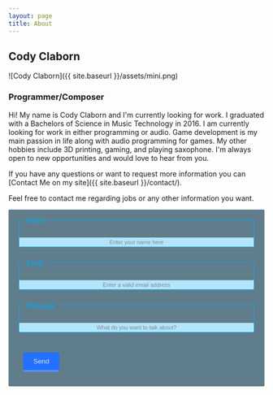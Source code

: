 ```yaml
---
layout: page
title: About
---
```

<h2>Cody Claborn</h2>
![Cody Claborn]({{ site.baseurl }}/assets/mini.png)
<h3>Programmer/Composer</h3>
Hi! My name is Cody Claborn and I'm currently looking for work. I graduated with a Bachelors of Science in Music Technology in 2016. I am currently looking for work in either programming or audio. Game development is my main passion in life along with audio programming for games. My other hobbies include 3D printing, gaming, and playing saxophone. I'm always open to new opportunities and would love to hear from you.

If you have any questions or want to request more information you can [Contact Me on my site]({{ site.baseurl }}/contact/).

<script type="text/javascript">
//auto expand textarea
function adjust_textarea(h) {
	h.style.height = "20px";
	h.style.height = (h.scrollHeight)+"px";
}
</script>

<style>
.form-style-7{
	max-width:500px;
	background:#607D8B;
	border-radius:2px;
	padding:20px;
	font-family: Georgia, "Times New Roman", Times, serif;
}
.form-style-7 h1{
	display: block;
	text-align: center;
	padding: 0;
	margin: 0px 0px 20px 0px;
	color: white;
	font-size:x-large;
}
.form-style-7 ul{
	list-style:none;
	padding:0;
	margin:0;	
}
.form-style-7 li{
	display: block;
	padding: 9px;
	border:1px solid #03A9F4;
	margin-bottom: 30px;
	border-radius: 3px;
}
.form-style-7 li:last-child{
	border:none;
	margin-bottom: 0px;
}
.form-style-7 li > label{
	display: block;
	float: left;
	margin-top: -19px;
	background: #607D8B;
	height: 14px;
	padding: 2px 5px 2px 5px;
	color: #03A9F4;
	font-size: 14px;
	font-family: Arial, Helvetica, sans-serif;
}
.form-style-7 input[type="text"],
.form-style-7 input[type="date"],
.form-style-7 input[type="datetime"],
.form-style-7 input[type="email"],
.form-style-7 input[type="number"],
.form-style-7 input[type="search"],
.form-style-7 input[type="time"],
.form-style-7 input[type="url"],
.form-style-7 input[type="password"],
.form-style-7 textarea,
.form-style-7 select 
{
	box-sizing: border-box;
	-webkit-box-sizing: border-box;
	-moz-box-sizing: border-box;
	width: 100%;
	display: block;
	outline: none;
	border: none;
	height: 25px;
	line-height: 25px;
	font-size: 16px;
	padding: 0;
	font-family: Georgia, "Times New Roman", Times, serif;
	background-color: #607D8B;
}
.form-style-7 input[type="text"]:focus,
.form-style-7 input[type="date"]:focus,
.form-style-7 input[type="datetime"]:focus,
.form-style-7 input[type="email"]:focus,
.form-style-7 input[type="number"]:focus,
.form-style-7 input[type="search"]:focus,
.form-style-7 input[type="time"]:focus,
.form-style-7 input[type="url"]:focus,
.form-style-7 input[type="password"]:focus,
.form-style-7 textarea:focus,
.form-style-7 select:focus 
{
}
.form-style-7 li > span{
	background: #B3E5FC;
	display: block;
	padding: 3px;
	margin: 0 -9px -9px -9px;
	text-align: center;
	color: #888;
	font-family: Arial, Helvetica, sans-serif;
	font-size: 11px;
}
.form-style-7 textarea{
	resize:none;
	background-color: #607D8B;
}
.form-style-7 input[type="submit"],
.form-style-7 input[type="button"]{
	background: #2471FF;
	border: none;
	padding: 10px 20px 10px 20px;
	border-bottom: 3px solid #5994FF;
	border-radius: 3px;
	color: #D2E2FF;
}
.form-style-7 input[type="submit"]:hover,
.form-style-7 input[type="button"]:hover{
	background: #6B9FFF;
	color:#fff;
}
</style>

<p>Feel free to contact me regarding jobs or any other information you want.</p>

<form class="form-style-7" action="https://getsimpleform.com/messages?form_api_token=7d46ee5de1f60b07cddbe5f8282aca7c" method="post" id="contact-form" onSubmit="alert('Thank you for your feedback.');">
	<input type="hidden" name="utf8" value="x">
	<input type="hidden" name="redirect_to" value="{{ site.url }}">
	<ul>
		<li>
		    	<label for="name">Name</label>
		        <input type="text" name="name" maxlength="100" required>
			<span>Enter your name here</span>
		</li>
		<li>
			<label for="email">Email</label>
			<input type="email" name="email" maxlength="100" required>
			<span>Enter a valid email address</span>
		</li>
		<li>
			<label for="msg">Message</label>
			<textarea name="msg" onkeyup="adjust_textarea(this)" row="10" required></textarea>
			<span>What do you want to talk about?</span>
		</li>
		<li>
			<input type="submit" value="Send" >
		</li>
	</ul>
</form>
